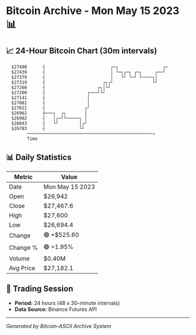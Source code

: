 # Bitcoin Archive - Mon May 15 2023 📊

## 📈 24-Hour Bitcoin Chart (30m intervals)

```
  $27498      ┤                         ┌─┐                 ┌─ 
  $27439      ┤                         │ └─┐┌─┐ ┌─┐     ┌──┘  
  $27379      ┤                         │   └┘ └─┘ └────┐│     
  $27319      ┤                      ┌┐┌┘               └┘     
  $27260      ┤                    ┌┐│└┘                       
  $27200      ┤                ┌───┘└┘                         
  $27141      ┤                │                               
  $27081      ┤                │                               
  $27021      ┤               ┌┘                               
  $26962      ┼───┐  ┌┐       │                                
  $26902      ┤   │┌─┘└─────┐ │                                
  $26843      ┤   └┘        │┌┘                                
  $26783      ┤             └┘                                 
        ────────────────────────────────────────────────→
        Time
```

## 📊 Daily Statistics

| Metric | Value |
|--------|-------|
| Date | Mon May 15 2023 |
| Open | $26,942 |
| Close | $27,467.6 |
| High | $27,600 |
| Low | $26,694.4 |
| Change | 🟢 +$525.60 |
| Change % | 🟢 +1.95% |
| Volume | $0.40M |
| Avg Price | $27,182.1 |

## 📅 Trading Session

- **Period:** 24 hours (48 x 30-minute intervals)
- **Data Source:** Binance Futures API

---
*Generated by Bitcoin-ASCII Archive System*
